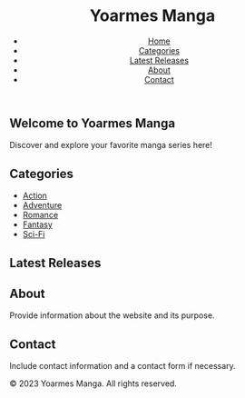 <!DOCTYPE html>
<html lang="en">
<head>
  <meta charset="UTF-8">
  <meta name="viewport" content="width=device-width, initial-scale=1.0">
  <title>Yoarmes Manga Website</title>
  <link rel="stylesheet" href="styles.css">
</head>
<body>
  <header>
    <h1>Yoarmes Manga</h1>
    <nav>
      <ul>
        <li><a href="#home">Home</a></li>
        <li><a href="#categories">Categories</a></li>
        <li><a href="#latest">Latest Releases</a></li>
        <li><a href="#about">About</a></li>
        <li><a href="#contact">Contact</a></li>
      </ul>
    </nav>
  </header>

  <section id="home">
    <h2>Welcome to Yoarmes Manga</h2>
    <p>Discover and explore your favorite manga series here!</p>
  </section>

  <section id="categories">
    <h2>Categories</h2>
    <ul>
      <li><a href="#">Action</a></li>
      <li><a href="#">Adventure</a></li>
      <li><a href="#">Romance</a></li>
      <li><a href="#">Fantasy</a></li>
      <li><a href="#">Sci-Fi</a></li>
      <!-- Add more categories as needed -->
    </ul>
  </section>

  <section id="latest">
    <h2>Latest Releases</h2>
    <div class="manga-list">
      <!-- Display latest manga releases here -->
    </div>
  </section>

  <section id="about">
    <h2>About</h2>
    <p>Provide information about the website and its purpose.</p>
  </section>

  <section id="contact">
    <h2>Contact</h2>
    <p>Include contact information and a contact form if necessary.</p>
  </section>

  <footer>
    <p>&copy; 2023 Yoarmes Manga. All rights reserved.</p>
  </footer>

</body>
</html>
